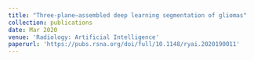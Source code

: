 ```yaml
---
title: "Three-plane–assembled deep learning segmentation of gliomas"
collection: publications
date: Mar 2020
venue: 'Radiology: Artificial Intelligence'
paperurl: 'https://pubs.rsna.org/doi/full/10.1148/ryai.2020190011'
---
```

